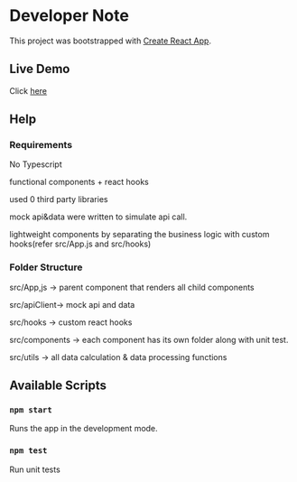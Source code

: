 

# Developer Note

This project was bootstrapped with [Create React App](https://github.com/facebook/create-react-app).

## Live Demo
Click [here](https://ivancheng1214.github.io/react-rewards-calculator/)

## Help

### Requirements
 No Typescript
 
 functional components + react hooks 
 
 used 0 third party libraries
 
 mock api&data were written to simulate api call.
 
 lightweight components by separating the business logic with custom hooks(refer src/App.js and src/hooks)
 
 
### Folder Structure

src/App,js -> parent component that renders all child components 

src/apiClient-> mock api and data

src/hooks -> custom react hooks

src/components -> each component has its own folder along with unit test.

src/utils -> all data calculation & data processing functions



## Available Scripts

### `npm start`
Runs the app in the development mode.

### `npm test`
Run unit tests
